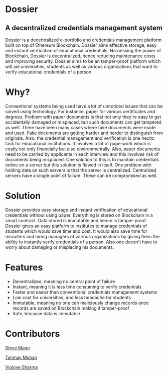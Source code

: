 # Dossier
## A decentralized credentials  management system

Dossier is a decentralized e-portfolio and credentials management platform built on top of Ethereum Blockchain. Dossier aims effective storage, easy and instant verification of educational credentials. Harnessing the power of Blockchain, Dossier is decentralized, hence reducing maintenance costs and improving security. Dossier aims to be an tamper-proof platform which will aid universities, students as well as various organizations that want to verify educational credentials of a person. 
# Why? 
Conventional systems being used have a lot of unnoticed issues that can be solved using technology. For instance, paper for various certificates and degrees. Problem with paper documents is that not only they're easy to get accidentally damaged or misplaced, but such documents can get tampered as well. There have been many cases where fake documents were made and used. Fake documents are getting harder and harder to distinguish from originals. Also, the credential management and verification is one hectic task for educational institutions. It involves a lot of paperwork which is costly not only financially but also environmentally. Also, paper documents need to be carried by applicants in each interview and this involves risk of documents being misplaced. One solution to this is to maintain credentials online on a server but this solution is flawed in itself. One problem with holding data on such servers is that the server is centralized. Centralized servers have a single point of failure. These can be compromised as well. 
# Solution 
Dossier provides easy storage and instant verification of educational credentials without using paper. Everything is stored on Blockchain in a smart contract. Data stored is immutable and hence is tamper-proof. Dossier gives an easy platform to institutes to manage credentials of students which would save time and cost. It would also save time for recruiters and hiring managers of various organizations by giving them the ability to instantly verify credentials of a person. Also one doesn't have to worry about damaging or misplacing his documents. 
# Features 
* Decentralized, meaning no central point of failure 
* Instant, meaning it is less time consuming to verify credentials 
* Faster and easier than conventional credentials management systems 
* Low cost for universities, and less headache for students 
* Immutable, meaning no one can maliciously change records once records are saved on Blockchain making it tamper-proof 
* Safe, because data is immutable

# Contributors 

[Steve Mann](https://www.linkedin.com/in/stevemann2705/)

[Tanmay Mohan](https://www.linkedin.com/in/viplove-sharma-886527149/)

[Viplove Sharma](https://www.linkedin.com/in/tanmaymohan/)

